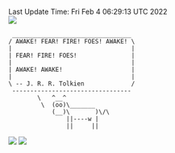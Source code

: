 Last Update Time: 
Fri Feb  4 06:29:13 UTC 2022
<br>![](https://img.shields.io/badge/%E5%A4%A7%E5%AE%B6-%E5%AE%89%E5%AE%89-green)<br>
```
 _________________________________
/ AWAKE! FEAR! FIRE! FOES! AWAKE! \
|                                 |
| FEAR! FIRE! FOES!               |
|                                 |
| AWAKE! AWAKE!                   |
|                                 |
\ -- J. R. R. Tolkien             /
 ---------------------------------
        \   ^__^
         \  (oo)\_______
            (__)\       )\/\
                ||----w |
                ||     ||
```
![](https://github-readme-stats.vercel.app/api?username=chenlitw)
![](https://github-readme-stats.vercel.app/api/top-langs/?username=chenlitw)
